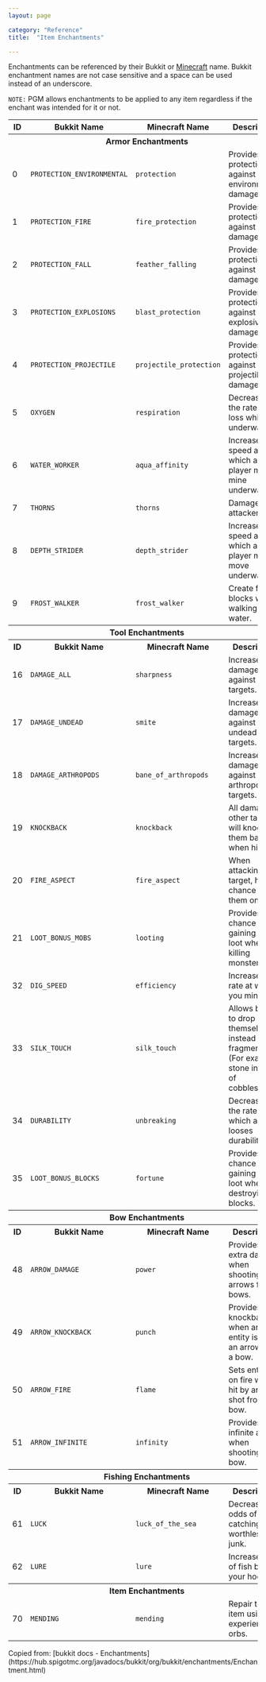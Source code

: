 ```yaml
---
layout: page

category: "Reference"
title:  "Item Enchantments"

---
```


Enchantments can be referenced by their Bukkit or [Minecraft](http://minecraft.gamepedia.com/Data_values#Enchantment_IDs) name.
Bukkit enchantment names are not case sensitive and a space can be used instead of an underscore.

`NOTE:`  PGM allows enchantments to be applied to any item regardless if the enchant was intended for it or not.
<br>
<div class='table-responsive'>
  <table class='table table-striped table-condensed'>
    <thead>
      <tr>
        <th>ID</th>
        <th>Bukkit Name</th>
        <th>Minecraft Name</th>
        <th>Description</th>
      </tr>
    </thead>
    <tbody>
      <tr>
        <th colspan='4'>Armor Enchantments</th>
      </tr>
      <tr>
        <td>
          0
        </td>
        <td>
          <code>PROTECTION_ENVIRONMENTAL</code>
        </td>
        <td>
          <code>protection</code>
        </td>
        <td>Provides protection against environmental damage.</td>
      </tr>
      <tr>
        <td>
          1
        </td>
        <td>
          <code>PROTECTION_FIRE</code>
        </td>
        <td>
          <code>fire_protection</code>
        </td>
        <td>Provides protection against fire damage.</td>
      </tr>
      <tr>
        <td>
          2
        </td>
        <td>
          <code>PROTECTION_FALL</code>
        </td>
        <td>
          <code>feather_falling</code>
        </td>
        <td>Provides protection against fall damage.</td>
      </tr>
      <tr>
        <td>
          3
        </td>
        <td>
          <code>PROTECTION_EXPLOSIONS</code>
        </td>
        <td>
          <code>blast_protection</code>
        </td>
        <td>Provides protection against explosive damage.</td>
      </tr>
      <tr>
        <td>
          4
        </td>
        <td>
          <code>PROTECTION_PROJECTILE</code>
        </td>
        <td>
          <code>projectile_protection</code>
        </td>
        <td>Provides protection against projectile damage.</td>
      </tr>
      <tr>
        <td>
          5
        </td>
        <td>
          <code>OXYGEN</code>
        </td>
        <td>
          <code>respiration</code>
        </td>
        <td>Decreases the rate of air loss whilst underwater.</td>
      </tr>
      <tr>
        <td>
          6
        </td>
        <td>
          <code>WATER_WORKER</code>
        </td>
        <td>
          <code>aqua_affinity</code>
        </td>
        <td>Increases the speed at which a player may mine underwater.</td>
      </tr>
      <tr>
        <td>
          7
        </td>
        <td>
          <code>THORNS</code>
        </td>
        <td>
          <code>thorns</code>
        </td>
        <td>Damages the attacker.</td>
      </tr>
      <tr>
        <td>
          8
        </td>
        <td>
          <code>DEPTH_STRIDER</code>
        </td>
        <td>
          <code>depth_strider</code>
        </td>
        <td>Increases the speed at which a player may move underwater.</td>
      </tr>
      <tr>
        <td>
          9
        </td>
        <td>
          <code>FROST_WALKER</code>
        </td>
        <td>
          <code>frost_walker</code>
        </td>
        <td>Create frost blocks when walking over water.</td>
      </tr>
      <tr>
        <th colspan='4'>Tool Enchantments</th>
      </tr>
      <tr>
        <th>ID</th>
        <th>Bukkit Name</th>
        <th>Minecraft Name</th>
        <th>Description</th>
      </tr>
      <tr>
        <td>
          16
        </td>
        <td>
          <code>DAMAGE_ALL</code>
        </td>
        <td>
          <code>sharpness</code>
        </td>
        <td>Increases damage against all targets.</td>
      </tr>
      <tr>
        <td>
          17
        </td>
        <td>
          <code>DAMAGE_UNDEAD</code>
        </td>
        <td>
          <code>smite</code>
        </td>
        <td>Increases damage against undead targets.</td>
      </tr>
      <tr>
        <td>
          18
        </td>
        <td>
          <code>DAMAGE_ARTHROPODS</code>
        </td>
        <td>
          <code>bane_of_arthropods</code>
        </td>
        <td>Increases damage against arthropod targets.</td>
      </tr>
      <tr>
        <td>
          19
        </td>
        <td>
          <code>KNOCKBACK</code>
        </td>
        <td>
          <code>knockback</code>
        </td>
        <td>All damage to other targets will knock them back when hit.</td>
      </tr>
      <tr>
        <td>
          20
        </td>
        <td>
          <code>FIRE_ASPECT</code>
        </td>
        <td>
          <code>fire_aspect</code>
        </td>
        <td>When attacking a target, has a chance to set them on fire.</td>
      </tr>
      <tr>
        <td>
          21
        </td>
        <td>
          <code>LOOT_BONUS_MOBS</code>
        </td>
        <td>
          <code>looting</code>
        </td>
        <td>Provides a chance of gaining extra loot when killing monsters.</td>
      </tr>
      <tr>
        <td>
          32
        </td>
        <td>
          <code>DIG_SPEED</code>
        </td>
        <td>
          <code>efficiency</code>
        </td>
        <td>Increases the rate at which you mine/dig.</td>
      </tr>
      <tr>
        <td>
          33
        </td>
        <td>
          <code>SILK_TOUCH</code>
        </td>
        <td>
          <code>silk_touch</code>
        </td>
        <td>
          Allows blocks to drop themselves instead of fragments.
          <br>
          (For example, stone instead of cobblestone)
        </td>
      </tr>
      <tr>
        <td>
          34
        </td>
        <td>
          <code>DURABILITY</code>
        </td>
        <td>
          <code>unbreaking</code>
        </td>
        <td>Decreases the rate at which a tool looses durability.</td>
      </tr>
      <tr>
        <td>
          35
        </td>
        <td>
          <code>LOOT_BONUS_BLOCKS</code>
        </td>
        <td>
          <code>fortune</code>
        </td>
        <td>Provides a chance of gaining extra loot when destroying blocks.</td>
      </tr>
      <tr>
        <th colspan='4'>Bow Enchantments</th>
      </tr>
      <tr>
        <th>ID</th>
        <th>Bukkit Name</th>
        <th>Minecraft Name</th>
        <th>Description</th>
      </tr>
      <tr>
        <td>
          48
        </td>
        <td>
          <code>ARROW_DAMAGE</code>
        </td>
        <td>
          <code>power</code>
        </td>
        <td>Provides extra damage when shooting arrows from bows.</td>
      </tr>
      <tr>
        <td>
          49
        </td>
        <td>
          <code>ARROW_KNOCKBACK</code>
        </td>
        <td>
          <code>punch</code>
        </td>
        <td>Provides a knockback when an entity is hit by an arrow from a bow.</td>
      </tr>
      <tr>
        <td>
          50
        </td>
        <td>
          <code>ARROW_FIRE</code>
        </td>
        <td>
          <code>flame</code>
        </td>
        <td>Sets entities on fire when hit by arrows shot from a bow.</td>
      </tr>
      <tr>
        <td>
          51
        </td>
        <td>
          <code>ARROW_INFINITE</code>
        </td>
        <td>
          <code>infinity</code>
        </td>
        <td>Provides infinite arrows when shooting a bow.</td>
      </tr>
      <tr>
        <th colspan='4'>Fishing Enchantments</th>
      </tr>
      <tr>
        <th>ID</th>
        <th>Bukkit Name</th>
        <th>Minecraft Name</th>
        <th>Description</th>
      </tr>
      <tr>
        <td>
          61
        </td>
        <td>
          <code>LUCK</code>
        </td>
        <td>
          <code>luck_of_the_sea</code>
        </td>
        <td>Decreases odds of catching worthless junk.</td>
      </tr>
      <tr>
        <td>
          62
        </td>
        <td>
          <code>LURE</code>
        </td>
        <td>
          <code>lure</code>
        </td>
        <td>Increases rate of fish biting your hook.</td>
      </tr>
      <tr>
        <th colspan='4'>Item Enchantments</th>
      </tr>
      <tr>
        <td>
          70
        </td>
        <td>
          <code>MENDING</code>
        </td>
        <td>
          <code>mending</code>
        </td>
        <td>Repair the item using experience orbs.</td>
      </tr>
    </tbody>
  </table>
</div>
Copied from: [bukkit docs - Enchantments](https://hub.spigotmc.org/javadocs/bukkit/org/bukkit/enchantments/Enchantment.html)

